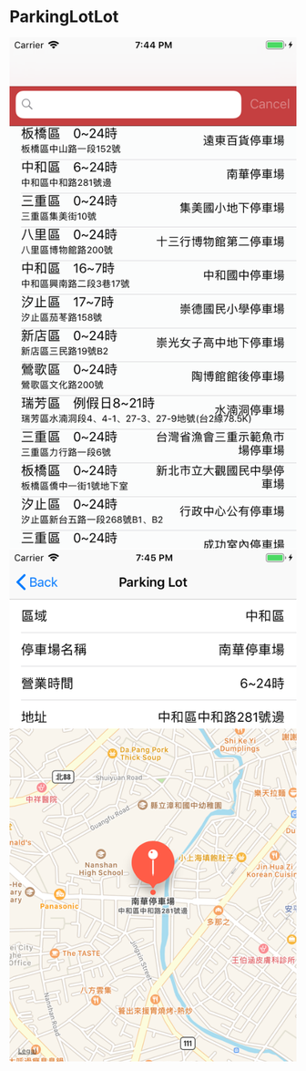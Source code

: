 # ParkingLotLot


![alt text](https://raw.githubusercontent.com/charleslin826/ParkingLotLot/master/1.png)
![alt text](https://raw.githubusercontent.com/charleslin826/ParkingLotLot/master/2.png)
